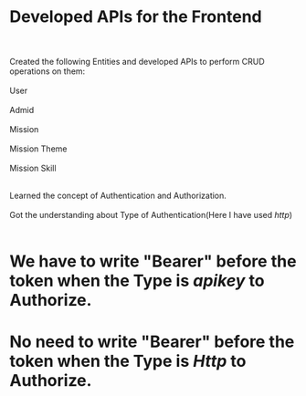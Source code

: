 # Developed APIs for the Frontend<br></br>
Created the following Entities and developed APIs to perform CRUD operations on them:<br></br>
    User<br></br>
    Admid<br></br>
    Mission<br></br>
    Mission Theme<br></br>
    Mission Skill<br></br>

Learned the concept of Authentication and Authorization.<br></br>
Got the understanding about Type of Authentication(Here I have used *http*)<br></br>
# We have to write "Bearer" before the token when the Type is *apikey* to Authorize.
# No need to write "Bearer" before the token when the Type is *Http* to Authorize.
